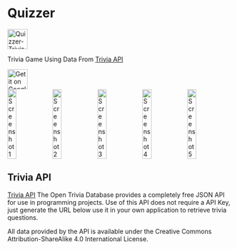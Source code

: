 # Quizzer

<img src='https://github.com/DevKazonovic/Quizzer/blob/653e246c2b8d0e8daf7c96e1a9ae678b9dfe54d5/app/src/main/ic_launcher-playstore.png' alt='Quizzer-Trivia Game' height='45' /> 

Trivia Game Using Data From [Trivia API](https://opentdb.com/api_config.php)

<a href='https://play.google.com/store/apps/details?id=com.devkazonovic.projects.quizzer'>
   <img src='https://simplemobiletools.com/assets/images/google-play.png' alt='Get it on Google Play' height='45' />
</a>
</br>

<div style="display:flex;">
    <img src="https://drive.google.com/uc?export=view&id=1rStlHGjfrO57PwI5g1bsagcvBN8PtM1U" width="20%" alt="Screenshot1" />
    <img src="https://drive.google.com/uc?export=view&id=1Q87MxEpnUPRvqf32KYtKMtbdVckoqo2P" width="20%" alt="Screenshot2" />
    <img src="https://drive.google.com/uc?export=view&id=18pVo0pD-k_PcLi5vQe4KjES03wNjink-" width="20%" alt="Screenshot3" />
    <img src="https://drive.google.com/uc?export=view&id=1sjy0lSbi9JOBVYUO2WzlsG5CLbIrm07n" width="20%" alt="Screenshot4" />
    <img src="https://drive.google.com/uc?export=view&id=1DvoBmjZEGbEiAUqgKWZyYaIWqXLW-73l" width="20%" alt="Screenshot5" />
</div>

## Trivia API

[Trivia API](https://opentdb.com/api_config.php)
The Open Trivia Database provides a completely free JSON API for use in programming projects. Use of this API does not require a API Key, just generate the URL below use it in your own application to retrieve trivia questions.

All data provided by the API is available under the Creative Commons Attribution-ShareAlike 4.0 International License. 

